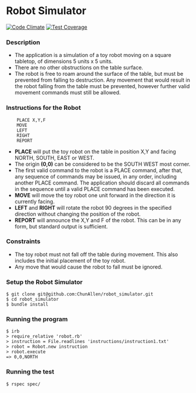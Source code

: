 # Robot Simulator

[![Code
Climate](https://codeclimate.com/github/ChunAllen/robot_simulator/badges/gpa.svg)](https://codeclimate.com/github/ChunAllen/robot_simulator)
[![Test
Coverage](https://codeclimate.com/github/ChunAllen/robot_simulator/badges/coverage.svg)](https://codeclimate.com/github/ChunAllen/robot_simulator/coverage)

### Description
- The application is a simulation of a toy robot moving on a square tabletop,
  of dimensions 5 units x 5 units.
- There are no other obstructions on the table surface.
- The robot is free to roam around the surface of the table, but must be
  prevented from falling to destruction. Any movement that would result in the
  robot falling from the table must be prevented, however further valid
  movement commands must still be allowed.

### Instructions for the Robot
```
    PLACE X,Y,F
    MOVE
    LEFT
    RIGHT
    REPORT
```
- **PLACE** will put the toy robot on the table in position X,Y and facing NORTH,
  SOUTH, EAST or WEST.
- The origin **(0,0)** can be considered to be the SOUTH WEST most corner.
- The first valid command to the robot is a PLACE command, after that, any
  sequence of commands may be issued, in any order, including another PLACE
  command. The application should discard all commands in the sequence until
  a valid PLACE command has been executed.
- **MOVE** will move the toy robot one unit forward in the direction it is
  currently facing.
- **LEFT** and **RIGHT** will rotate the robot 90 degrees in the specified direction
  without changing the position of the robot.
- **REPORT** will announce the X,Y and F of the robot. This can be in any form,
  but standard output is sufficient.


### Constraints
- The toy robot must not fall off the table during movement. This also
  includes the initial placement of the toy robot.
- Any move that would cause the robot to fall must be ignored.


### Setup the Robot Simulator
```
$ git clone git@github.com:ChunAllen/robot_simulator.git
$ cd robot_simulator
$ bundle install
```

### Running the program
```
$ irb
> require_relative 'robot.rb'
> instruction = File.readlines 'instructions/instruction1.txt'
> robot = Robot.new instruction
> robot.execute
=> 0,0,NORTH
```

### Running the test
```
$ rspec spec/
```
